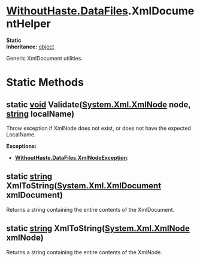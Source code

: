 # [WithoutHaste.DataFiles](TableOfContents.WithoutHaste.DataFiles.md).XmlDocumentHelper

**Static**  
**Inheritance:** [object](https://docs.microsoft.com/en-us/dotnet/api/system.object)  

Generic XmlDocument utilities.  

# Static Methods

## static [void](https://docs.microsoft.com/en-us/dotnet/api/system.void) Validate([System.Xml.XmlNode](https://docs.microsoft.com/en-us/dotnet/api/system.xml.xmlnode) node, [string](https://docs.microsoft.com/en-us/dotnet/api/system.string) localName)

Throw exception if XmlNode does not exist, or does not have the expected LocalName.  

**Exceptions:**  
* **[WithoutHaste.DataFiles.XmlNodeException](WithoutHaste.DataFiles.XmlNodeException.md)**:   

## static [string](https://docs.microsoft.com/en-us/dotnet/api/system.string) XmlToString([System.Xml.XmlDocument](https://docs.microsoft.com/en-us/dotnet/api/system.xml.xmldocument) xmlDocument)

Returns a string containing the entire contents of the XmlDocument.  

## static [string](https://docs.microsoft.com/en-us/dotnet/api/system.string) XmlToString([System.Xml.XmlNode](https://docs.microsoft.com/en-us/dotnet/api/system.xml.xmlnode) xmlNode)

Returns a string containing the entire contents of the XmlNode.  

